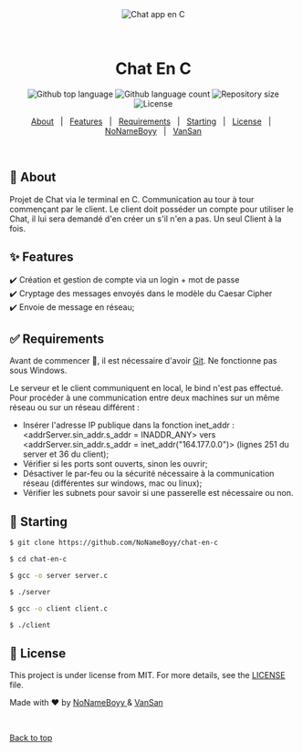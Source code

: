 <div align="center" id="top"> 
  <img src="./.github/app.gif" alt="Chat app en C" />

  &#xa0;

  <!-- <a href="https://chatenc.netlify.app">Demo</a> -->
</div>

<h1 align="center">Chat En C</h1>

<p align="center">
  <img alt="Github top language" src="https://img.shields.io/github/languages/top/NoNameBoyy/chat-app-en-c?color=56BEB8">

  <img alt="Github language count" src="https://img.shields.io/github/languages/count/NoNameBoyy/chat-app-en-c?color=56BEB8">

  <img alt="Repository size" src="https://img.shields.io/github/repo-size/NoNameBoyy/chat-app-en-c?color=56BEB8">

  <img alt="License" src="https://img.shields.io/github/license/NoNameBoyy/chat-app-en-c?color=56BEB8">

  <!-- <img alt="Github issues" src="https://img.shields.io/github/issues/{{YOUR_GITHUB_USERNAME}}/chat-en-c?color=56BEB8" /> -->

  <!-- <img alt="Github forks" src="https://img.shields.io/github/forks/{{YOUR_GITHUB_USERNAME}}/chat-en-c?color=56BEB8" /> -->

  <!-- <img alt="Github stars" src="https://img.shields.io/github/stars/{{YOUR_GITHUB_USERNAME}}/chat-en-c?color=56BEB8" /> -->
</p>

<!-- Status -->

<!-- <h4 align="center"> 
	🚧  Chat En C 🚀 Under construction...  🚧
</h4> 

<hr> -->

<p align="center">
  <a href="#dart-about">About</a> &#xa0; | &#xa0; 
  <a href="#sparkles-features">Features</a> &#xa0; | &#xa0;
  <a href="#white_check_mark-requirements">Requirements</a> &#xa0; | &#xa0;
  <a href="#checkered_flag-starting">Starting</a> &#xa0; | &#xa0;
  <a href="#memo-license">License</a> &#xa0; | &#xa0;
  <a href="https://github.com/NoNameBoyy" target="_blank">NoNameBoyy</a> &#xa0; | &#xa0;
  <a href="https://github.com/Vanelia" target="_blank">VanSan</a>
</p>

<br>

## :dart: About ##

Projet de Chat via le terminal en C. Communication au tour à tour commençant par le client. Le client doit posséder un compte pour utiliser le Chat, il lui sera demandé d'en créer un s'il n'en a pas. Un seul Client à la fois.

## :sparkles: Features ##

:heavy_check_mark: Création et gestion de compte via un login + mot de passe\
:heavy_check_mark: Cryptage des messages envoyés dans le modèle du Caesar Cipher\
:heavy_check_mark: Envoie de message en réseau;

## :white_check_mark: Requirements ##

Avant de commencer :checkered_flag:, il est nécessaire d'avoir [Git](https://git-scm.com). Ne fonctionne pas sous Windows.

Le serveur et le client communiquent en local, le bind n'est pas effectué. Pour procéder à une communication entre deux machines sur un même réseau ou sur un réseau différent :

- Insérer l'adresse IP publique dans la fonction inet_addr : <addrServer.sin_addr.s_addr = INADDR_ANY> vers <addrServer.sin_addr.s_addr = inet_addr("164.177.0.0")> (lignes 251 du server et 36 du client);
- Vérifier si les ports sont ouverts, sinon les ouvrir;
- Désactiver le par-feu ou la sécurité nécessaire à la communication réseau (différentes sur windows, mac ou linux);
- Vérifier les subnets pour savoir si une passerelle est nécessaire ou non.


## :checkered_flag: Starting ##

```bash
$ git clone https://github.com/NoNameBoyy/chat-en-c

$ cd chat-en-c

$ gcc -o server server.c

$ ./server

$ gcc -o client client.c

$ ./client
```

## :memo: License ##

This project is under license from MIT. For more details, see the [LICENSE](https://github.com/NoNameBoyy/chat-app-en-c/blob/main/LICENSE) file.


Made with :heart: by <a href="https://github.com/NoNameBoyy" target="_blank">NoNameBoyy </a> & <a href="https://github.com/Vanelia" target="_blank">VanSan </a>


&#xa0;

<a href="#top">Back to top</a>
